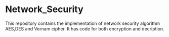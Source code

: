 # Network_Security
This repository contains the implementation of network security algorithm AES,DES and Vernam cipher. It has code for both encryption and decription.
